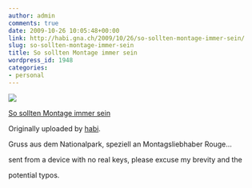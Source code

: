 ```yaml
---
author: admin
comments: true
date: 2009-10-26 10:05:48+00:00
link: http://habi.gna.ch/2009/10/26/so-sollten-montage-immer-sein/
slug: so-sollten-montage-immer-sein
title: So sollten Montage immer sein
wordpress_id: 1948
categories:
- personal
---
```



 [![](http://farm3.static.flickr.com/2444/4045554961_465a0efa5e_m.jpg)](http://www.flickr.com/photos/habi/4045554961/)
   

 
  [So sollten Montage immer sein](http://www.flickr.com/photos/habi/4045554961/)
    

  Originally uploaded by [habi](http://www.flickr.com/people/habi/).
 



Gruss aus dem Nationalpark, speziell an Montagsliebhaber Rouge...  

  

sent from a device with no real keys, please excuse my brevity and the  

potential typos.
  

